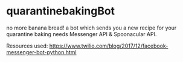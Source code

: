 # quarantinebakingBot
no more banana bread! a bot which sends you a new recipe for your quarantine baking needs
Messenger API & Spoonacular API.

Resources used: 
https://www.twilio.com/blog/2017/12/facebook-messenger-bot-python.html

